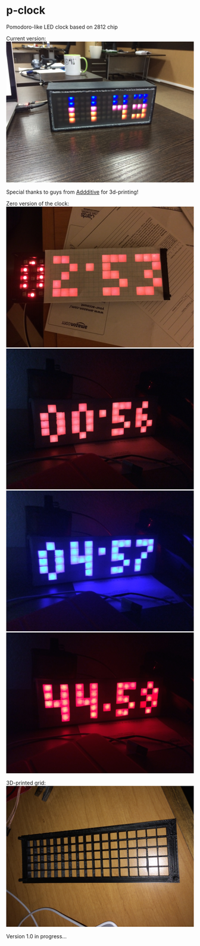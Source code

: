 # p-clock
Pomodoro-like LED clock based on 2812 chip

Current version:
![Image 0][img0]

Special thanks to guys from [Addditive](https://www.facebook.com/addditive) for 3d-printing!

Zero version of the clock:
![Image 1][img1]
![Image 2][img2]
![Image 3][img3]
![Image 4][img4]

3D-printed grid:
![Image 5][img5]

Version 1.0 in progress...

[img0]: https://raw.githubusercontent.com/limtbk/p-clock/master/images/IMG_4920.JPG "IMG0"
[img1]: https://raw.githubusercontent.com/limtbk/p-clock/master/images/IMG_1836.JPG "IMG1"
[img2]: https://raw.githubusercontent.com/limtbk/p-clock/master/images/IMG_1867.JPG "IMG2"
[img3]: https://raw.githubusercontent.com/limtbk/p-clock/master/images/IMG_1868.JPG "IMG3"
[img4]: https://raw.githubusercontent.com/limtbk/p-clock/master/images/IMG_1869.JPG "IMG4"
[img5]: https://raw.githubusercontent.com/limtbk/p-clock/master/images/IMG_1874.JPG "IMG5"
